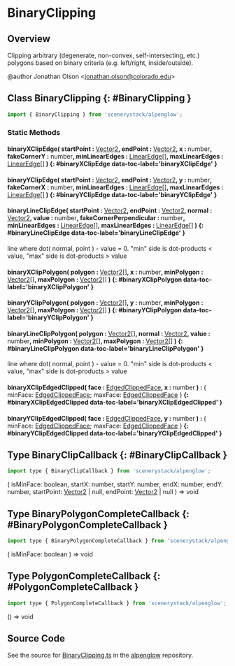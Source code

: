 # BinaryClipping

## Overview

Clipping arbitrary (degenerate, non-convex, self-intersecting, etc.) polygons based on binary criteria (e.g.
left/right, inside/outside).

@author Jonathan Olson &lt;jonathan.olson@colorado.edu&gt;

## Class BinaryClipping {: #BinaryClipping }


```js
import { BinaryClipping } from 'scenerystack/alpenglow';
```
### Static Methods

#### binaryXClipEdge( startPoint : <span style="font-weight: 400;">[Vector2](../dot/Vector2.md)</span>, endPoint : <span style="font-weight: 400;">[Vector2](../dot/Vector2.md)</span>, x : <span style="font-weight: 400;"><span style="color: hsla(calc(var(--md-hue) + 180deg),80%,40%,1);">number</span></span>, fakeCornerY : <span style="font-weight: 400;"><span style="color: hsla(calc(var(--md-hue) + 180deg),80%,40%,1);">number</span></span>, minLinearEdges : <span style="font-weight: 400;">[LinearEdge](../alpenglow/LinearEdge.md)[]</span>, maxLinearEdges : <span style="font-weight: 400;">[LinearEdge](../alpenglow/LinearEdge.md)[]</span> ) {: #binaryXClipEdge data-toc-label='binaryXClipEdge' }

#### binaryYClipEdge( startPoint : <span style="font-weight: 400;">[Vector2](../dot/Vector2.md)</span>, endPoint : <span style="font-weight: 400;">[Vector2](../dot/Vector2.md)</span>, y : <span style="font-weight: 400;"><span style="color: hsla(calc(var(--md-hue) + 180deg),80%,40%,1);">number</span></span>, fakeCornerX : <span style="font-weight: 400;"><span style="color: hsla(calc(var(--md-hue) + 180deg),80%,40%,1);">number</span></span>, minLinearEdges : <span style="font-weight: 400;">[LinearEdge](../alpenglow/LinearEdge.md)[]</span>, maxLinearEdges : <span style="font-weight: 400;">[LinearEdge](../alpenglow/LinearEdge.md)[]</span> ) {: #binaryYClipEdge data-toc-label='binaryYClipEdge' }

#### binaryLineClipEdge( startPoint : <span style="font-weight: 400;">[Vector2](../dot/Vector2.md)</span>, endPoint : <span style="font-weight: 400;">[Vector2](../dot/Vector2.md)</span>, normal : <span style="font-weight: 400;">[Vector2](../dot/Vector2.md)</span>, value : <span style="font-weight: 400;"><span style="color: hsla(calc(var(--md-hue) + 180deg),80%,40%,1);">number</span></span>, fakeCornerPerpendicular : <span style="font-weight: 400;"><span style="color: hsla(calc(var(--md-hue) + 180deg),80%,40%,1);">number</span></span>, minLinearEdges : <span style="font-weight: 400;">[LinearEdge](../alpenglow/LinearEdge.md)[]</span>, maxLinearEdges : <span style="font-weight: 400;">[LinearEdge](../alpenglow/LinearEdge.md)[]</span> ) {: #binaryLineClipEdge data-toc-label='binaryLineClipEdge' }

line where dot( normal, point ) - value = 0. "min" side is dot-products &lt; value, "max" side is dot-products &gt; value

#### binaryXClipPolygon( polygon : <span style="font-weight: 400;">[Vector2](../dot/Vector2.md)[]</span>, x : <span style="font-weight: 400;"><span style="color: hsla(calc(var(--md-hue) + 180deg),80%,40%,1);">number</span></span>, minPolygon : <span style="font-weight: 400;">[Vector2](../dot/Vector2.md)[]</span>, maxPolygon : <span style="font-weight: 400;">[Vector2](../dot/Vector2.md)[]</span> ) {: #binaryXClipPolygon data-toc-label='binaryXClipPolygon' }

#### binaryYClipPolygon( polygon : <span style="font-weight: 400;">[Vector2](../dot/Vector2.md)[]</span>, y : <span style="font-weight: 400;"><span style="color: hsla(calc(var(--md-hue) + 180deg),80%,40%,1);">number</span></span>, minPolygon : <span style="font-weight: 400;">[Vector2](../dot/Vector2.md)[]</span>, maxPolygon : <span style="font-weight: 400;">[Vector2](../dot/Vector2.md)[]</span> ) {: #binaryYClipPolygon data-toc-label='binaryYClipPolygon' }

#### binaryLineClipPolygon( polygon : <span style="font-weight: 400;">[Vector2](../dot/Vector2.md)[]</span>, normal : <span style="font-weight: 400;">[Vector2](../dot/Vector2.md)</span>, value : <span style="font-weight: 400;"><span style="color: hsla(calc(var(--md-hue) + 180deg),80%,40%,1);">number</span></span>, minPolygon : <span style="font-weight: 400;">[Vector2](../dot/Vector2.md)[]</span>, maxPolygon : <span style="font-weight: 400;">[Vector2](../dot/Vector2.md)[]</span> ) {: #binaryLineClipPolygon data-toc-label='binaryLineClipPolygon' }

line where dot( normal, point ) - value = 0. "min" side is dot-products &lt; value, "max" side is dot-products &gt; value

#### binaryXClipEdgedClipped( face : <span style="font-weight: 400;">[EdgedClippedFace](../alpenglow/EdgedClippedFace.md)</span>, x : <span style="font-weight: 400;"><span style="color: hsla(calc(var(--md-hue) + 180deg),80%,40%,1);">number</span></span> ) : <span style="font-weight: 400;">{ minFace: [EdgedClippedFace](../alpenglow/EdgedClippedFace.md); maxFace: [EdgedClippedFace](../alpenglow/EdgedClippedFace.md) }</span> {: #binaryXClipEdgedClipped data-toc-label='binaryXClipEdgedClipped' }

#### binaryYClipEdgedClipped( face : <span style="font-weight: 400;">[EdgedClippedFace](../alpenglow/EdgedClippedFace.md)</span>, y : <span style="font-weight: 400;"><span style="color: hsla(calc(var(--md-hue) + 180deg),80%,40%,1);">number</span></span> ) : <span style="font-weight: 400;">{ minFace: [EdgedClippedFace](../alpenglow/EdgedClippedFace.md); maxFace: [EdgedClippedFace](../alpenglow/EdgedClippedFace.md) }</span> {: #binaryYClipEdgedClipped data-toc-label='binaryYClipEdgedClipped' }



## Type BinaryClipCallback {: #BinaryClipCallback }


```js
import type { BinaryClipCallback } from 'scenerystack/alpenglow';
```
(
  isMinFace: <span style="color: hsla(calc(var(--md-hue) + 180deg),80%,40%,1);">boolean</span>,
  startX: <span style="color: hsla(calc(var(--md-hue) + 180deg),80%,40%,1);">number</span>,
  startY: <span style="color: hsla(calc(var(--md-hue) + 180deg),80%,40%,1);">number</span>,
  endX: <span style="color: hsla(calc(var(--md-hue) + 180deg),80%,40%,1);">number</span>,
  endY: <span style="color: hsla(calc(var(--md-hue) + 180deg),80%,40%,1);">number</span>,
  startPoint: [Vector2](../dot/Vector2.md) | <span style="color: hsla(calc(var(--md-hue) + 180deg),80%,40%,1);">null</span>,
  endPoint: [Vector2](../dot/Vector2.md) | <span style="color: hsla(calc(var(--md-hue) + 180deg),80%,40%,1);">null</span>
) =&gt; <span style="color: hsla(calc(var(--md-hue) + 180deg),80%,40%,1);">void</span>



## Type BinaryPolygonCompleteCallback {: #BinaryPolygonCompleteCallback }


```js
import type { BinaryPolygonCompleteCallback } from 'scenerystack/alpenglow';
```
(
  isMinFace: <span style="color: hsla(calc(var(--md-hue) + 180deg),80%,40%,1);">boolean</span>
) =&gt; <span style="color: hsla(calc(var(--md-hue) + 180deg),80%,40%,1);">void</span>



## Type PolygonCompleteCallback {: #PolygonCompleteCallback }


```js
import type { PolygonCompleteCallback } from 'scenerystack/alpenglow';
```
() =&gt; <span style="color: hsla(calc(var(--md-hue) + 180deg),80%,40%,1);">void</span>



## Source Code

See the source for [BinaryClipping.ts](https://github.com/phetsims/alpenglow/blob/main/js/clip/BinaryClipping.ts) in the [alpenglow](https://github.com/phetsims/alpenglow) repository.
